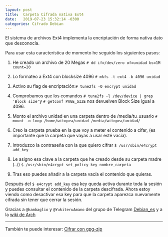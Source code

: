 ```yaml
---
layout: post
title:  Carpeta Cifrada nativa Ext4
date:   2019-07-23 15:32:14 -0300
categories: Cifrado Debian
---
```


El sistema de archivos Ext4 implementa la encriptación de forma nativa dato que desconocía.

Para usar esta característica de momento he seguido los siguientes pasos:

1. He creado un archivo de 20 Megas
`# dd if=/dev/zero of=unidad bs=1M count=20`

2. Lo formateo a Ext4 con blocksize 4096
`# mkfs -t ext4 -b 4096 unidad`

3. Activo su flag de encriptación:`# tune2fs -O encrypt unidad`
4. Comprobamos que los comandos `# tune2fs -l /dev/device | grep 'Block size'`y `# getconf PAGE_SIZE` nos devuelven Block Size igual a 4096.
5. Monto el archivo unidad en una carpeta dentro de /media/tu_usuario
`# mount -o loop /home/witopea/unidad /media/witopea/unidad/`

6. Creo la carpeta prueba en la que voy a meter el contenido a cifar,
(es importante que la carpeta que vayas a usar esté vacía).

7. Introduzco la contraseña con la que quiero cifrar
`$ /usr/sbin/e4crypt add_key`

8. Le asigno esa clave a la carpeta que he creado desde su carpeta madre (../)
`$ /usr/sbin/e4crypt set_policy key nombre_carpeta`

9. Tras eso puedes añadir a la carpeta vacía el contenido que quieras.

Después del `$ e4crypt add_key` esa key queda activa durante toda la sesión y puedes consultar el contenido de la carpeta descifrada.
Ahora estoy viendo como desactivar esa key para que la carpeta aparezca nuevamente cifrada sin tener que cerrar la sesión.

Gracias a `@hambaglio` y `@YukiteruAmano` del grupo de Telegram [Debian_es](https://tgram.io/es/group/502/Debian_es) y a la [wiki de Arch](https://wiki.archlinux.org/index.php/Ext4#Using_file-based_encryption)

___

También te puede interesar: [Cifrar con gpg-zip](https://witopea.github.io/cifrar-con-gpg-zip/)